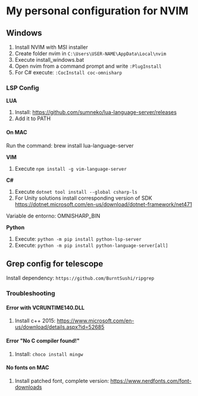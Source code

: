 # My personal configuration for NVIM

## Windows

1) Install NVIM with MSI installer
2) Create folder nvim in `C:\Users\USER-NAME\AppData\Local\nvim`
3) Execute install_windows.bat
4) Open nvim from a command prompt and write `:PlugInstall`
5) For C# execute: `:CocInstall coc-omnisharp`

### LSP Config

**LUA**

1) Install: https://github.com/sumneko/lua-language-server/releases
1) Add it to PATH

#### On MAC

Run the command: brew install lua-language-server

**VIM**

1) Execute `npm install -g vim-language-server`

**C#**

1) Execute `dotnet tool install --global csharp-ls`
2) For Unity solutions install corresponding version of SDK
   https://dotnet.microsoft.com/en-us/download/dotnet-framework/net471

Variable de entorno:
OMNISHARP_BIN

**Python**

1) Execute: `python -m pip install python-lsp-server`
2) Execute: `python -m pip install python-language-server[all]`

## Grep config for telescope

Install dependency: `https://github.com/BurntSushi/ripgrep`

### Troubleshooting

#### Error with VCRUNTIME140.DLL

1) Install c++ 2015: https://www.microsoft.com/en-us/download/details.aspx?id=52685

#### Error "No C compiler found!"

1) Install: `choco install mingw`

#### No fonts on MAC

1) Install patched font, complete version: https://www.nerdfonts.com/font-downloads
